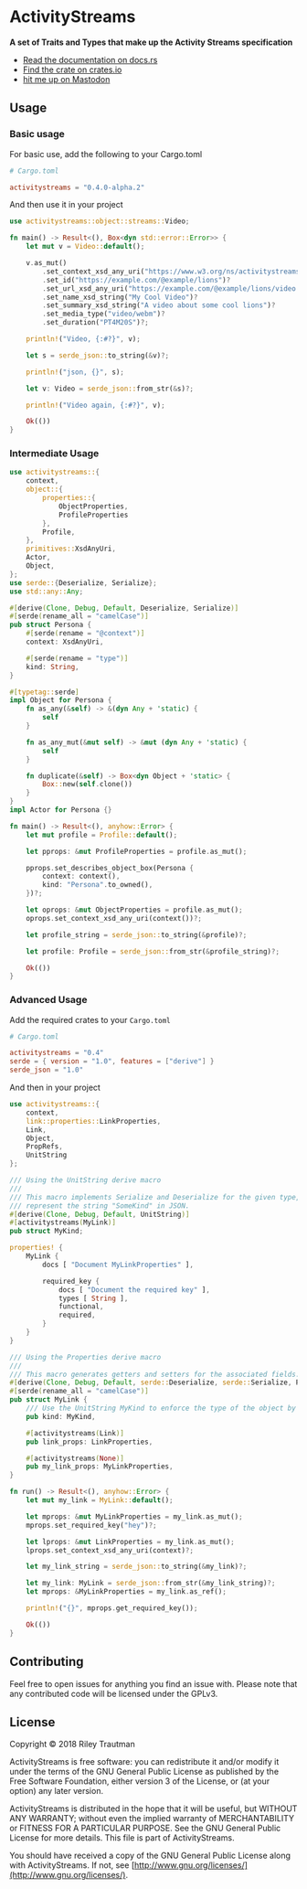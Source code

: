 # ActivityStreams
__A set of Traits and Types that make up the Activity Streams specification__

- [Read the documentation on docs.rs](https://docs.rs/activitystreams)
- [Find the crate on crates.io](https://crates.io/crates/activitystreams)
- [hit me up on Mastodon](https://asonix.dog/@asonix)

## Usage

### Basic usage
For basic use, add the following to your Cargo.toml
```toml
# Cargo.toml

activitystreams = "0.4.0-alpha.2"
```

And then use it in your project
```rust
use activitystreams::object::streams::Video;

fn main() -> Result<(), Box<dyn std::error::Error>> {
    let mut v = Video::default();

    v.as_mut()
        .set_context_xsd_any_uri("https://www.w3.org/ns/activitystreams")?
        .set_id("https://example.com/@example/lions")?
        .set_url_xsd_any_uri("https://example.com/@example/lions/video.webm")?
        .set_name_xsd_string("My Cool Video")?
        .set_summary_xsd_string("A video about some cool lions")?
        .set_media_type("video/webm")?
        .set_duration("PT4M20S")?;

    println!("Video, {:#?}", v);

    let s = serde_json::to_string(&v)?;

    println!("json, {}", s);

    let v: Video = serde_json::from_str(&s)?;

    println!("Video again, {:#?}", v);

    Ok(())
}
```

### Intermediate Usage

```rust
use activitystreams::{
    context,
    object::{
        properties::{
            ObjectProperties,
            ProfileProperties
        },
        Profile,
    },
    primitives::XsdAnyUri,
    Actor,
    Object,
};
use serde::{Deserialize, Serialize};
use std::any::Any;

#[derive(Clone, Debug, Default, Deserialize, Serialize)]
#[serde(rename_all = "camelCase")]
pub struct Persona {
    #[serde(rename = "@context")]
    context: XsdAnyUri,

    #[serde(rename = "type")]
    kind: String,
}

#[typetag::serde]
impl Object for Persona {
    fn as_any(&self) -> &(dyn Any + 'static) {
        self
    }

    fn as_any_mut(&mut self) -> &mut (dyn Any + 'static) {
        self
    }

    fn duplicate(&self) -> Box<dyn Object + 'static> {
        Box::new(self.clone())
    }
}
impl Actor for Persona {}

fn main() -> Result<(), anyhow::Error> {
    let mut profile = Profile::default();

    let pprops: &mut ProfileProperties = profile.as_mut();

    pprops.set_describes_object_box(Persona {
        context: context(),
        kind: "Persona".to_owned(),
    })?;

    let oprops: &mut ObjectProperties = profile.as_mut();
    oprops.set_context_xsd_any_uri(context())?;

    let profile_string = serde_json::to_string(&profile)?;

    let profile: Profile = serde_json::from_str(&profile_string)?;

    Ok(())
}
```

### Advanced Usage
Add the required crates to your `Cargo.toml`
```toml
# Cargo.toml

activitystreams = "0.4"
serde = { version = "1.0", features = ["derive"] }
serde_json = "1.0"
```

And then in your project
```rust
use activitystreams::{
    context,
    link::properties::LinkProperties,
    Link,
    Object,
    PropRefs,
    UnitString
};

/// Using the UnitString derive macro
///
/// This macro implements Serialize and Deserialize for the given type, making this type
/// represent the string "SomeKind" in JSON.
#[derive(Clone, Debug, Default, UnitString)]
#[activitystreams(MyLink)]
pub struct MyKind;

properties! {
    MyLink {
        docs [ "Document MyLinkProperties" ],

        required_key {
            docs [ "Document the required key" ],
            types [ String ],
            functional,
            required,
        }
    }
}

/// Using the Properties derive macro
///
/// This macro generates getters and setters for the associated fields.
#[derive(Clone, Debug, Default, serde::Deserialize, serde::Serialize, PropRefs)]
#[serde(rename_all = "camelCase")]
pub struct MyLink {
    /// Use the UnitString MyKind to enforce the type of the object by "SomeKind"
    pub kind: MyKind,

    #[activitystreams(Link)]
    pub link_props: LinkProperties,

    #[activitystreams(None)]
    pub my_link_props: MyLinkProperties,
}

fn run() -> Result<(), anyhow::Error> {
    let mut my_link = MyLink::default();

    let mprops: &mut MyLinkProperties = my_link.as_mut();
    mprops.set_required_key("hey")?;

    let lprops: &mut LinkProperties = my_link.as_mut();
    lprops.set_context_xsd_any_uri(context)?;

    let my_link_string = serde_json::to_string(&my_link)?;

    let my_link: MyLink = serde_json::from_str(&my_link_string)?;
    let mprops: &MyLinkProperties = my_link.as_ref();

    println!("{}", mprops.get_required_key());

    Ok(())
}
```

## Contributing
Feel free to open issues for anything you find an issue with. Please note that any contributed code will be licensed under the GPLv3.

## License

Copyright © 2018 Riley Trautman

ActivityStreams is free software: you can redistribute it and/or modify it under the terms of the GNU General Public License as published by the Free Software Foundation, either version 3 of the License, or (at your option) any later version.

ActivityStreams is distributed in the hope that it will be useful, but WITHOUT ANY WARRANTY; without even the implied warranty of MERCHANTABILITY or FITNESS FOR A PARTICULAR PURPOSE. See the GNU General Public License for more details. This file is part of ActivityStreams.

You should have received a copy of the GNU General Public License along with ActivityStreams. If not, see [http://www.gnu.org/licenses/](http://www.gnu.org/licenses/).
